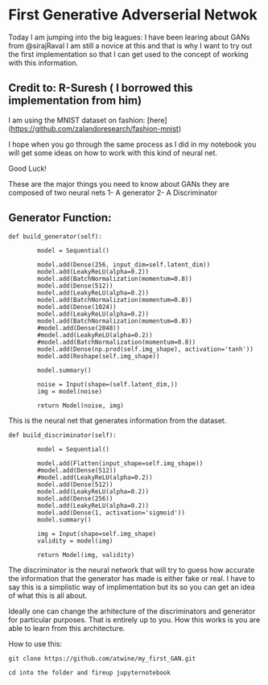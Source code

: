 # First Generative Adverserial Netwok

Today I am jumping into the big leagues: I have been learing about GANs from @sirajRaval 
I am still a novice at this and that is why I want to try out the first implementation so that I can get used to the concept of working with this information.

## Credit to: R-Suresh ( I borrowed this implementation from him)

I am using the MNIST dataset on fashion: [here] (https://github.com/zalandoresearch/fashion-mnist)

I hope when you go through the same process as I did in my notebook you will get some ideas on how to work with this kind of neural net.

Good Luck!

These are the major things you need to know about GANs they are composed of two neural nets
1- A generator
2- A Discriminator

## Generator Function:
```
def build_generator(self):

        model = Sequential()

        model.add(Dense(256, input_dim=self.latent_dim))
        model.add(LeakyReLU(alpha=0.2))
        model.add(BatchNormalization(momentum=0.8))
        model.add(Dense(512))
        model.add(LeakyReLU(alpha=0.2))
        model.add(BatchNormalization(momentum=0.8))
        model.add(Dense(1024))
        model.add(LeakyReLU(alpha=0.2))
        model.add(BatchNormalization(momentum=0.8))
        #model.add(Dense(2048))
        #model.add(LeakyReLU(alpha=0.2))
        #model.add(BatchNormalization(momentum=0.8))
        model.add(Dense(np.prod(self.img_shape), activation='tanh'))
        model.add(Reshape(self.img_shape))

        model.summary()

        noise = Input(shape=(self.latent_dim,))
        img = model(noise)

        return Model(noise, img)
```
This is the neural net that generates information from the dataset.

```
def build_discriminator(self):

        model = Sequential()

        model.add(Flatten(input_shape=self.img_shape))
        #model.add(Dense(512))
        #model.add(LeakyReLU(alpha=0.2))
        model.add(Dense(512))
        model.add(LeakyReLU(alpha=0.2))
        model.add(Dense(256))
        model.add(LeakyReLU(alpha=0.2))
        model.add(Dense(1, activation='sigmoid'))
        model.summary()

        img = Input(shape=self.img_shape)
        validity = model(img)

        return Model(img, validity)
```
   The discriminator is the neural network that will try to guess how accurate the information that the generator has made is either fake or real. I have to say this is a simplistic way of implimentation but its so you can get an idea of what this is all about. 

Ideally one can change the arhitecture of the discriminators and generator for particular purposes. That is entirely up to you. How this works is you are able to learn from this architecture.

How to use this:
```
git clone https://github.com/atwine/my_first_GAN.git

cd into the folder and fireup jupyternotebook

```
